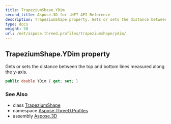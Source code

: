 ```yaml
---
title: TrapeziumShape.YDim
second_title: Aspose.3D for .NET API Reference
description: TrapeziumShape property. Gets or sets the distance between the top and bottom lines measured along the yaxis
type: docs
weight: 50
url: /net/aspose.threed.profiles/trapeziumshape/ydim/
---
```

## TrapeziumShape.YDim property

Gets or sets the distance between the top and bottom lines measured along the y-axis.

```csharp
public double YDim { get; set; }
```

### See Also

* class [TrapeziumShape](../)
* namespace [Aspose.ThreeD.Profiles](../../../aspose.threed.profiles/)
* assembly [Aspose.3D](../../../)


